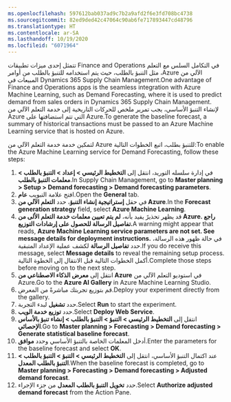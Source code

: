 ```yaml
---
ms.openlocfilehash: 597612bab037ad9c7b2a9afd2f6e3fd708bc4738
ms.sourcegitcommit: 82ed9ded42c47064c90ab6fe717893447cd48796
ms.translationtype: HT
ms.contentlocale: ar-SA
ms.lasthandoff: 10/19/2020
ms.locfileid: "6071964"
---
```

<span data-ttu-id="5ace9-101">تتمثل إحدى ميزات تطبيقات Finance and Operations في التكامل السلس مع ‏‫التعلم الآلي من Azure‬، مثل ‏‫التنبؤ بالطلب‬، حيث يتم استخدامه للتنبؤ بالطلب من أوامر المبيعات في Dynamics 365 Supply Chain Management.</span><span class="sxs-lookup"><span data-stu-id="5ace9-101">One advantage of Finance and Operations apps is the seamless integration with Azure Machine Learning, such as Demand Forecasting, where it is used to predict demand from sales orders in Dynamics 365 Supply Chain Management.</span></span> <span data-ttu-id="5ace9-102">لإنشاء التنبؤ الأساسي، يجب تمرير ملخص للحركات التاريخية إلى خدمة التعلم الآلي من Azure التي تتم استضافتها على Azure.</span><span class="sxs-lookup"><span data-stu-id="5ace9-102">To generate the baseline forecast, a summary of historical transactions must be passed to an Azure Machine Learning service that is hosted on Azure.</span></span>

<span data-ttu-id="5ace9-103">لتمكين خدمة خدمة التعلم الآلي من Azure للتنبؤ بطلب، اتبع الخطوات التالية:</span><span class="sxs-lookup"><span data-stu-id="5ace9-103">To enable the Azure Machine Learning service for Demand Forecasting, follow these steps:</span></span>

1.  <span data-ttu-id="5ace9-104">في إدارة سلسله التوريد، انتقل إلى **التخطيط الرئيسي > إعداد > التنبؤ بالطلب > معلمات التنبؤ بالطلب**.</span><span class="sxs-lookup"><span data-stu-id="5ace9-104">In Supply Chain Management, go to **Master planning > Setup > Demand forecasting > Demand forecasting parameters**.</span></span>
2.  <span data-ttu-id="5ace9-105">افتح علامة التبويب **عام**.</span><span class="sxs-lookup"><span data-stu-id="5ace9-105">Open the **General** tab.</span></span>
3.  <span data-ttu-id="5ace9-106">في حقل **إستراتيجية إنشاء التنبؤ**، حدد **التعلم الآلي من Azure**.</span><span class="sxs-lookup"><span data-stu-id="5ace9-106">In the **Forecast generation strategy** field, select **Azure Machine Learning**.</span></span>
4.  <span data-ttu-id="5ace9-107">قد يظهر تحذيرً يفيد بأنه، **لم يتم تعيين معلمات خدمة التعلم الألى من Azure. راجع تفاصيل الرسالة للحصول على إرشادات التوزيع.**</span><span class="sxs-lookup"><span data-stu-id="5ace9-107">A warning might appear that reads, **Azure Machine Learning service parameters are not set. See message details for deployment instructions.**</span></span> <span data-ttu-id="5ace9-108">في حالة ظهور هذه الرسالة، حدد **تفاصيل الرسالة** لكشف عملية الإعداد المتبقية.</span><span class="sxs-lookup"><span data-stu-id="5ace9-108">If you do receive this message, select **Message details** to reveal the remaining setup process.</span></span> <span data-ttu-id="5ace9-109">أكمل الخطوات التالية قبل الانتقال إلى الخطوة التالية.</span><span class="sxs-lookup"><span data-stu-id="5ace9-109">Complete those steps before moving on to the next step.</span></span>
5.  <span data-ttu-id="5ace9-110">انتقل إلى **معرض الذكاء الاصطناعي من Azure** في استوديو التعلم الآلي من Azure.</span><span class="sxs-lookup"><span data-stu-id="5ace9-110">Go to the **Azure AI Gallery** in Azure Machine Learning Studio.</span></span>
6.  <span data-ttu-id="5ace9-111">قم بتوزيع تجربتك مباشرةً من المعرض.</span><span class="sxs-lookup"><span data-stu-id="5ace9-111">Deploy your experiment directly from the gallery.</span></span>
7.  <span data-ttu-id="5ace9-112">حدد **تشغيل** لبدء التجربة.</span><span class="sxs-lookup"><span data-stu-id="5ace9-112">Select **Run** to start the experiment.</span></span>
8.  <span data-ttu-id="5ace9-113">حدد **توزيع خدمة الويب**.</span><span class="sxs-lookup"><span data-stu-id="5ace9-113">Select **Deploy Web Service**.</span></span>
9.  <span data-ttu-id="5ace9-114">انتقل إلى **التخطيط الرئيسي > التنبؤ > التنبؤ بالطلب > إنشاء تنبؤ بالأساس الإحصائي**.</span><span class="sxs-lookup"><span data-stu-id="5ace9-114">Go to **Master planning > Forecasting > Demand forecasting > Generate statistical baseline forecast**.</span></span>
10. <span data-ttu-id="5ace9-115">أدخل المعلمات الخاصة بالتنبؤ الأساسي وحدد **موافق**.</span><span class="sxs-lookup"><span data-stu-id="5ace9-115">Enter the parameters for the baseline forecast and select **OK**.</span></span>
11. <span data-ttu-id="5ace9-116">عند اكتمال التنبؤ الأساسي، انتقل إلى **التخطيط الرئيسي > التنبؤ > التنبؤ بالطلب > التنبؤ بالطلب المعدل**.</span><span class="sxs-lookup"><span data-stu-id="5ace9-116">When the baseline forecast is completed, go to **Master planning > Forecasting > Demand forecasting > Adjusted demand forecast**.</span></span>
12. <span data-ttu-id="5ace9-117">حدد **تخويل التنبؤ بالطلب المعدل** من جزء الإجراء.</span><span class="sxs-lookup"><span data-stu-id="5ace9-117">Select **Authorize adjusted demand forecast** from the Action Pane.</span></span> 
